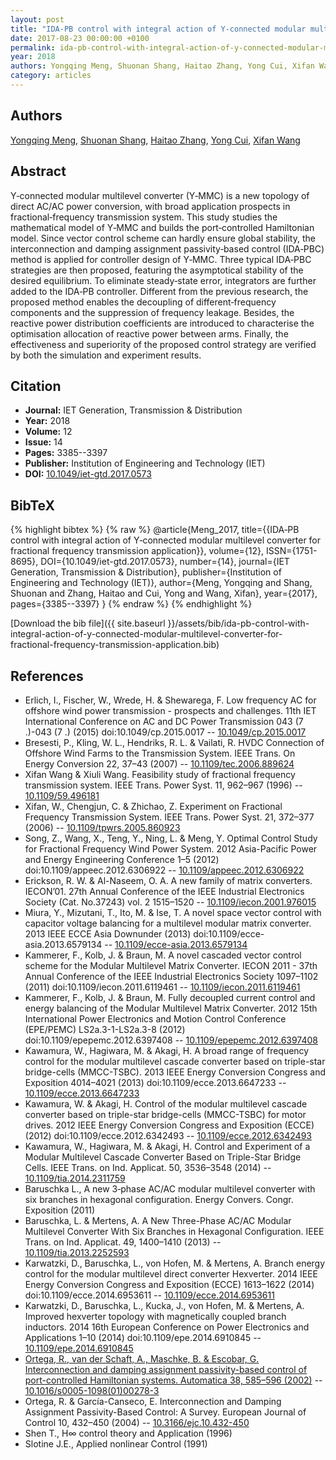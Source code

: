```yaml
---
layout: post
title: "IDA‐PB control with integral action of Y‐connected modular multilevel converter for fractional frequency transmission application"
date: 2017-08-23 00:00:00 +0100
permalink: ida-pb-control-with-integral-action-of-y-connected-modular-multilevel-converter-for-fractional-frequency-transmission-application
year: 2018
authors: Yongqing Meng, Shuonan Shang, Haitao Zhang, Yong Cui, Xifan Wang
category: articles
---
```

 
## Authors
[Yongqing Meng](authors/yongqing-meng), [Shuonan Shang](authors/shuonan-shang), [Haitao Zhang](authors/haitao-zhang), [Yong Cui](authors/yong-cui), [Xifan Wang](authors/xifan-wang)
 
## Abstract
Y‐connected modular multilevel converter (Y‐MMC) is a new topology of direct AC/AC power conversion, with broad application prospects in fractional‐frequency transmission system. This study studies the mathematical model of Y‐MMC and builds the port‐controlled Hamiltonian model. Since vector control scheme can hardly ensure global stability, the interconnection and damping assignment passivity‐based control (IDA‐PBC) method is applied for controller design of Y‐MMC. Three typical IDA‐PBC strategies are then proposed, featuring the asymptotical stability of the desired equilibrium. To eliminate steady‐state error, integrators are further added to the IDA‐PB controller. Different from the previous research, the proposed method enables the decoupling of different‐frequency components and the suppression of frequency leakage. Besides, the reactive power distribution coefficients are introduced to characterise the optimisation allocation of reactive power between arms. Finally, the effectiveness and superiority of the proposed control strategy are verified by both the simulation and experiment results.
 
## Citation
- **Journal:** IET Generation, Transmission &amp; Distribution
- **Year:** 2018
- **Volume:** 12
- **Issue:** 14
- **Pages:** 3385--3397
- **Publisher:** Institution of Engineering and Technology (IET)
- **DOI:** [10.1049/iet-gtd.2017.0573](https://doi.org/10.1049/iet-gtd.2017.0573)
 
## BibTeX
{% highlight bibtex %}
{% raw %}
@article{Meng_2017,
  title={{IDA‐PB control with integral action of Y‐connected modular multilevel converter for fractional frequency transmission application}},
  volume={12},
  ISSN={1751-8695},
  DOI={10.1049/iet-gtd.2017.0573},
  number={14},
  journal={IET Generation, Transmission &amp; Distribution},
  publisher={Institution of Engineering and Technology (IET)},
  author={Meng, Yongqing and Shang, Shuonan and Zhang, Haitao and Cui, Yong and Wang, Xifan},
  year={2017},
  pages={3385--3397}
}
{% endraw %}
{% endhighlight %}
 
[Download the bib file]({{ site.baseurl }}/assets/bib/ida-pb-control-with-integral-action-of-y-connected-modular-multilevel-converter-for-fractional-frequency-transmission-application.bib)
 
## References
- Erlich, I., Fischer, W., Wrede, H. & Shewarega, F. Low frequency AC for offshore wind power transmission - prospects and challenges. 11th IET International Conference on AC and DC Power Transmission 043 (7 .)-043 (7 .) (2015) doi:10.1049/cp.2015.0017 -- [10.1049/cp.2015.0017](https://doi.org/10.1049/cp.2015.0017)
- Bresesti, P., Kling, W. L., Hendriks, R. L. & Vailati, R. HVDC Connection of Offshore Wind Farms to the Transmission System. IEEE Trans. On Energy Conversion 22, 37–43 (2007) -- [10.1109/tec.2006.889624](https://doi.org/10.1109/tec.2006.889624)
- Xifan Wang & Xiuli Wang. Feasibility study of fractional frequency transmission system. IEEE Trans. Power Syst. 11, 962–967 (1996) -- [10.1109/59.496181](https://doi.org/10.1109/59.496181)
- Xifan, W., Chengjun, C. & Zhichao, Z. Experiment on Fractional Frequency Transmission System. IEEE Trans. Power Syst. 21, 372–377 (2006) -- [10.1109/tpwrs.2005.860923](https://doi.org/10.1109/tpwrs.2005.860923)
- Song, Z., Wang, X., Teng, Y., Ning, L. & Meng, Y. Optimal Control Study for Fractional Frequency Wind Power System. 2012 Asia-Pacific Power and Energy Engineering Conference 1–5 (2012) doi:10.1109/appeec.2012.6306922 -- [10.1109/appeec.2012.6306922](https://doi.org/10.1109/appeec.2012.6306922)
- Erickson, R. W. & Al-Naseem, O. A. A new family of matrix converters. IECON’01. 27th Annual Conference of the IEEE Industrial Electronics Society (Cat. No.37243) vol. 2 1515–1520 -- [10.1109/iecon.2001.976015](https://doi.org/10.1109/iecon.2001.976015)
- Miura, Y., Mizutani, T., Ito, M. & Ise, T. A novel space vector control with capacitor voltage balancing for a multilevel modular matrix converter. 2013 IEEE ECCE Asia Downunder (2013) doi:10.1109/ecce-asia.2013.6579134 -- [10.1109/ecce-asia.2013.6579134](https://doi.org/10.1109/ecce-asia.2013.6579134)
- Kammerer, F., Kolb, J. & Braun, M. A novel cascaded vector control scheme for the Modular Multilevel Matrix Converter. IECON 2011 - 37th Annual Conference of the IEEE Industrial Electronics Society 1097–1102 (2011) doi:10.1109/iecon.2011.6119461 -- [10.1109/iecon.2011.6119461](https://doi.org/10.1109/iecon.2011.6119461)
- Kammerer, F., Kolb, J. & Braun, M. Fully decoupled current control and energy balancing of the Modular Multilevel Matrix Converter. 2012 15th International Power Electronics and Motion Control Conference (EPE/PEMC) LS2a.3-1-LS2a.3-8 (2012) doi:10.1109/epepemc.2012.6397408 -- [10.1109/epepemc.2012.6397408](https://doi.org/10.1109/epepemc.2012.6397408)
- Kawamura, W., Hagiwara, M. & Akagi, H. A broad range of frequency control for the modular multilevel cascade converter based on triple-star bridge-cells (MMCC-TSBC). 2013 IEEE Energy Conversion Congress and Exposition 4014–4021 (2013) doi:10.1109/ecce.2013.6647233 -- [10.1109/ecce.2013.6647233](https://doi.org/10.1109/ecce.2013.6647233)
- Kawamura, W. & Akagi, H. Control of the modular multilevel cascade converter based on triple-star bridge-cells (MMCC-TSBC) for motor drives. 2012 IEEE Energy Conversion Congress and Exposition (ECCE) (2012) doi:10.1109/ecce.2012.6342493 -- [10.1109/ecce.2012.6342493](https://doi.org/10.1109/ecce.2012.6342493)
- Kawamura, W., Hagiwara, M. & Akagi, H. Control and Experiment of a Modular Multilevel Cascade Converter Based on Triple-Star Bridge Cells. IEEE Trans. on Ind. Applicat. 50, 3536–3548 (2014) -- [10.1109/tia.2014.2311759](https://doi.org/10.1109/tia.2014.2311759)
- Baruschka L., A new 3‐phase AC/AC modular multilevel converter with six branches in hexagonal configuration. Energy Convers. Congr. Exposition (2011)
- Baruschka, L. & Mertens, A. A New Three-Phase AC/AC Modular Multilevel Converter With Six Branches in Hexagonal Configuration. IEEE Trans. on Ind. Applicat. 49, 1400–1410 (2013) -- [10.1109/tia.2013.2252593](https://doi.org/10.1109/tia.2013.2252593)
- Karwatzki, D., Baruschka, L., von Hofen, M. & Mertens, A. Branch energy control for the modular multilevel direct converter Hexverter. 2014 IEEE Energy Conversion Congress and Exposition (ECCE) 1613–1622 (2014) doi:10.1109/ecce.2014.6953611 -- [10.1109/ecce.2014.6953611](https://doi.org/10.1109/ecce.2014.6953611)
- Karwatzki, D., Baruschka, L., Kucka, J., von Hofen, M. & Mertens, A. Improved hexverter topology with magnetically coupled branch inductors. 2014 16th European Conference on Power Electronics and Applications 1–10 (2014) doi:10.1109/epe.2014.6910845 -- [10.1109/epe.2014.6910845](https://doi.org/10.1109/epe.2014.6910845)
- [Ortega, R., van der Schaft, A., Maschke, B. & Escobar, G. Interconnection and damping assignment passivity-based control of port-controlled Hamiltonian systems. Automatica 38, 585–596 (2002)](interconnection-and-damping-assignment-passivity-based-control-of-port-controlled-hamiltonian-systems) -- [10.1016/s0005-1098(01)00278-3](https://doi.org/10.1016/s0005-1098(01)00278-3)
- Ortega, R. & García-Canseco, E. Interconnection and Damping Assignment Passivity-Based Control: A Survey. European Journal of Control 10, 432–450 (2004) -- [10.3166/ejc.10.432-450](https://doi.org/10.3166/ejc.10.432-450)
- Shen T., H∞ control theory and Application (1996)
- Slotine J.E., Applied nonlinear Control (1991)

